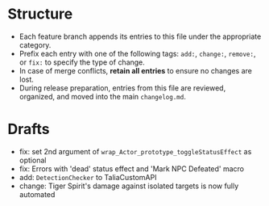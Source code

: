 # Structure
- Each feature branch appends its entries to this file under the appropriate category.
- Prefix each entry with one of the following tags: `add:`, `change:`, `remove:`, or `fix:` to specify the type of change.
- In case of merge conflicts, **retain all entries** to ensure no changes are lost.
- During release preparation, entries from this file are reviewed, organized, and moved into the main `changelog.md`.
# Drafts
- fix: set 2nd argument of `wrap_Actor_prototype_toggleStatusEffect` as optional
- fix: Errors with 'dead' status effect and 'Mark NPC Defeated' macro
- add: `DetectionChecker` to TaliaCustomAPI
- change: Tiger Spirit's damage against isolated targets is now fully automated